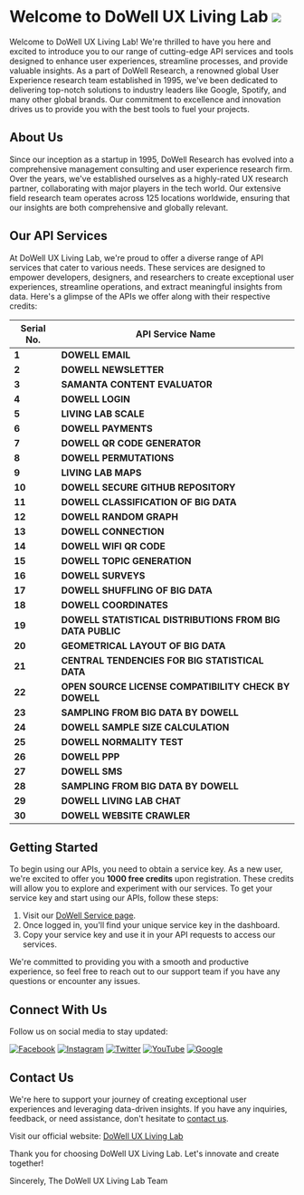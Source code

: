 # Welcome to DoWell UX Living Lab ![](https://komarev.com/ghpvc/?username=DoWellUXLab&color=green&label=VISITORS)

Welcome to DoWell UX Living Lab! We're thrilled to have you here and excited to introduce you to our range of cutting-edge API services and tools designed to enhance user experiences, streamline processes, and provide valuable insights. As a part of DoWell Research, a renowned global User Experience research team established in 1995, we've been dedicated to delivering top-notch solutions to industry leaders like Google, Spotify, and many other global brands. Our commitment to excellence and innovation drives us to provide you with the best tools to fuel your projects.

## About Us

Since our inception as a startup in 1995, DoWell Research has evolved into a comprehensive management consulting and user experience research firm. Over the years, we've established ourselves as a highly-rated UX research partner, collaborating with major players in the tech world. Our extensive field research team operates across 125 locations worldwide, ensuring that our insights are both comprehensive and globally relevant.

## Our API Services

At DoWell UX Living Lab, we're proud to offer a diverse range of API services that cater to various needs. These services are designed to empower developers, designers, and researchers to create exceptional user experiences, streamline operations, and extract meaningful insights from data. Here's a glimpse of the APIs we offer along with their respective credits:

| Serial No. | API Service Name                                 |
|------------|-------------------------------------------------|
| **1**      | **DOWELL EMAIL**                                |
| **2**      | **DOWELL NEWSLETTER**                           | 
| **3**      | **SAMANTA CONTENT EVALUATOR**                   | 
| **4**      | **DOWELL LOGIN**                                | 
| **5**      | **LIVING LAB SCALE**                            | 
| **6**      | **DOWELL PAYMENTS**                             | 
| **7**      | **DOWELL QR CODE GENERATOR**                    | 
| **8**      | **DOWELL PERMUTATIONS**                         | 
| **9**      | **LIVING LAB MAPS**                             | 
| **10**     | **DOWELL SECURE GITHUB REPOSITORY**             | 
| **11**     | **DOWELL CLASSIFICATION OF BIG DATA**           | 
| **12**     | **DOWELL RANDOM GRAPH**                         | 
| **13**     | **DOWELL CONNECTION**                           | 
| **14**     | **DOWELL WIFI QR CODE**                         | 
| **15**     | **DOWELL TOPIC GENERATION**                     | 
| **16**     | **DOWELL SURVEYS**                              | 
| **17**     | **DOWELL SHUFFLING OF BIG DATA**                | 
| **18**     | **DOWELL COORDINATES**                          |
| **19**     | **DOWELL STATISTICAL DISTRIBUTIONS FROM BIG DATA PUBLIC** |
| **20**     | **GEOMETRICAL LAYOUT OF BIG DATA**              | 
| **21**     | **CENTRAL TENDENCIES FOR BIG STATISTICAL DATA** | 
| **22**     | **OPEN SOURCE LICENSE COMPATIBILITY CHECK BY DOWELL** |
| **23**     | **SAMPLING FROM BIG DATA BY DOWELL**            | 
| **24**     | **DOWELL SAMPLE SIZE CALCULATION**              | 
| **25**     | **DOWELL NORMALITY TEST**                       |
| **26**     | **DOWELL PPP**                                  | 
| **27**     | **DOWELL SMS**                                  |
| **28**     | **SAMPLING FROM BIG DATA BY DOWELL**           |
| **29**     | **DOWELL LIVING LAB CHAT**            |
| **30**     | **DOWELL WEBSITE CRAWLER**                       |

## Getting Started

To begin using our APIs, you need to obtain a service key. As a new user, we're excited to offer you **1000 free credits** upon registration. These credits will allow you to explore and experiment with our services. To get your service key and start using our APIs, follow these steps:

1. Visit our [DoWell Service page](https://ll05-ai-dowell.github.io/100105-DowellApiKeySystem/#).
2. Once logged in, you'll find your unique service key in the dashboard.
3. Copy your service key and use it in your API requests to access our services.

We're committed to providing you with a smooth and productive experience, so feel free to reach out to our support team if you have any questions or encounter any issues.

## Connect With Us

Follow us on social media to stay updated:

[![Facebook](https://img.icons8.com/color/48/000000/facebook.png)](https://www.facebook.com/livinglabstories)
[![Instagram](https://img.icons8.com/color/48/000000/instagram-new.png)](https://www.instagram.com/livinglabstories/)
[![Twitter](https://img.icons8.com/color/48/000000/twitter.png)](https://twitter.com/uxlivinglab)
[![YouTube](https://img.icons8.com/color/48/000000/youtube.png)](https://www.youtube.com/channel/UC_Ftf9dTQtKHS2N0KD0duwg)
[![Google](https://img.icons8.com/color/48/000000/google-logo.png)](https://www.google.com/search?q=%40uxlivinglab)

## Contact Us

We're here to support your journey of creating exceptional user experiences and leveraging data-driven insights. If you have any inquiries, feedback, or need assistance, don't hesitate to [contact us](mailto:dowell@dowellresearch.uk).

Visit our official website: [DoWell UX Living Lab](https://uxlivinglab.com/en/)

Thank you for choosing DoWell UX Living Lab. Let's innovate and create together!

Sincerely,
The DoWell UX Living Lab Team
